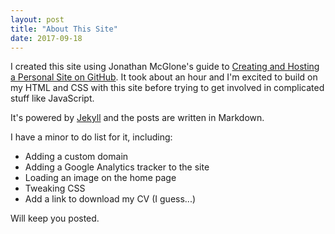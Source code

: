 ```yaml
---
layout: post
title: "About This Site"
date: 2017-09-18
---
```


I created this site using Jonathan McGlone's guide to [Creating and Hosting a Personal Site on GitHub](http://jmcglone.com/guides/github-pages/ "link to guide"). It took about an hour and I'm excited to build on my HTML and CSS with this site before trying to get involved in complicated stuff like JavaScript.

It's powered by [Jekyll](http://jekyllrb.com) and the posts are written in Markdown.

I have a minor to do list for it, including:
* Adding a custom domain
* Adding a Google Analytics tracker to the site
* Loading an image on the home page
* Tweaking CSS
* Add a link to download my CV (I guess...)

Will keep you posted.

